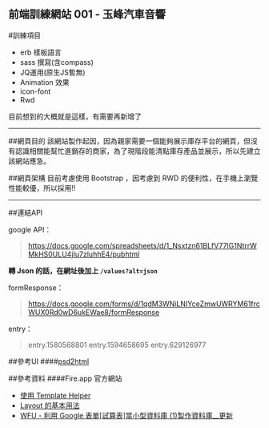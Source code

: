 ## 前端訓練網站 001 - 玉峰汽車音響

#訓練項目
- erb 樣板語言
- sass 撰寫(含compass)
- JQ運用(原生JS暫無)
- Animation 效果
- icon-font
- Rwd

目前想到的大概就是這樣，有需要再新增了

 ********

##網頁目的
該網站製作起因，因為親家需要一個能夠展示庫存平台的網頁，但沒有認識相關能幫忙進銷存的商家，為了現階段能清點庫存產品並展示，所以先建立該網站應急。

##網頁架構
目前考慮使用 Bootstrap ，因考慮到 RWD 的便利性，在手機上瀏覽性能較優，所以採用!!

 ********

##連結API

google API：

> https://docs.google.com/spreadsheets/d/1_Nsxtzn61BLfV77IG1NtrrWMkHS0ULU4jIu7zluhhE4/pubhtml

__轉 Json 的話，在網址後加上 ` /values?alt=json `__

formResponse：

> https://docs.google.com/forms/d/1qdM3WNiLNIYceZmwUWRYM61frcWUX0Rd0wD6ukEWae8/formResponse

entry：

> entry.1580568801
> entry.1594658695
> entry.629126977


##參考UI
####[psd2html](http://www.psd2html.com/?utm_source=cssawards.net&utm_medium=banner&utm_campaign=responsive)

##參考資料
####Fire.app 官方網站
- [使用 Template Helper](http://fireapp.kkbox.com/doc/tw/tutorial_3.html)
- [Layout 的基本用法](http://fireapp.kkbox.com/doc/tw/tutorial_4.html)
- [WFU - 利用 Google 表單[試算表]當小型資料庫 (1)製作資料庫__更新](http://www.wfublog.com/2013/02/google-spreadsheet-as-micro-database-update-1.html)